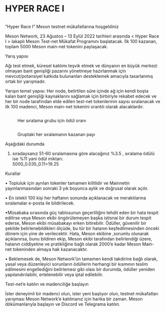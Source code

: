 # HYPER RACE I

<figure><img src="https://pz-hzaeny.meson.network/wp-content/uploads/2022/08/photo_2022-08-22_13-41-58.jpg" alt=""><figcaption></figcaption></figure>

“Hyper Race I” Meson testnet mükafatlarına hoşgeldiniz

Meson Network, 23 Ağustos – 13 Eylül 2022 tarihleri arasında < Hyper Race Ⅰ > lakaplı Meson Test-net Mükafat Programını başlatacak. İlk 100 kazanan, toplam 5000 Meson main-net tokenini paylaşacak.

Yarış yapısı

Ağı test etmek, küresel katılımı teşvik etmek ve dünyanın en büyük merkezi olmayan bant genişliği pazarını yönetmeye hazırlanmak için mevcut/potansiyel katkıda bulunanları desteklemek amacıyla tasarlanmış ortak bir yarışmadır.

Yarışın temel yapısı: Her node, belirtilen süre içinde ağ için kendi boşta kalan bant genişliği kaynaklarını sağlamak için birbiriyle rekabet edecek ve her bir node tarafından elde edilen test-net tokenlerinin sayısı sıralanacak ve ilk 100 madenci, Meson main-net tokenini orantılı olarak alacaklardır.

<figure><img src="https://pz-hzaeny.meson.network/wp-content/uploads/2022/08/photo_2022-08-22_13-39-35.jpg" alt=""><figcaption><p>Her sıralama grubu için ödül oranı</p></figcaption></figure>

<figure><img src="https://pz-hzaeny.meson.network/wp-content/uploads/2022/08/photo_2022-08-22_13-39-20.jpg" alt=""><figcaption><p>Gruptaki her sıralamanın kazanan payı</p></figcaption></figure>

Aşağıdaki durumda

1. sıradaysanız 51-60 sıralamasına göre alacağınız %3.5 , sıralama ödülü ise %11 yani ödül miktarı:\
   5000_0.035_0.11=19.25

Kurallar

• Topluluk için ayrılan tokenler tamamen kilitlidir ve Mainnetin yayınlanmasından sonraki 3 yık boyunca aylık ve doğrusal olarak açılır.

• En istekli 100 kişi her haftanın sonunda açıklanacak ve meraklılarına sıralamalar e-posta ile bildirilecek.

•Müsabaka sırasında güç tablosunun geçerliliğini tehdit eden bir hata tespit edilirse veya Meson ekibi öngörülemeyen başka istisnai bir durum tespit ederse, Meson ekibi müsabakayı erken bitirebilir. Ödüller, güvenilir bir şekilde belirlenebildikleri ölçüde, bu tür bir hatanın keşfedilmesinden önceki dönem için yine de verilecektir. Hata, Meson ekibine ,sorumlu olunarak açıklanırsa, bunu bildiren ekip, Meson ekibi tarafından belirlendiği üzere, hatanın ciddiyetine ve pratikliğine bağlı olarak 2000’e kadar Meson Main-net tokeninden almaya hak kazanacaktır.

• Beklemesek de, Meson Network’ün tamamen kendi takdirine bağlı olarak, yasal veya düzenleyici sorunların ödüllerin herhangi bir kısmının teslim edilmesini engellediğini belirlemesi gibi olası bir durumda, ödüller yeniden yapılandırılabilir, ertelenebilir veya iptal edilebilir.

Test-net’e katılın ve madenciliğe başlayın

İster deneyimli bir madenci olun, ister yeni başlıyor olun, testnet mükafatları yarışması Meson Network’e katılmanız için harika bir zaman. Meson dökümanlarıyla başlayın ve Discord ve Telegrama katılın.

